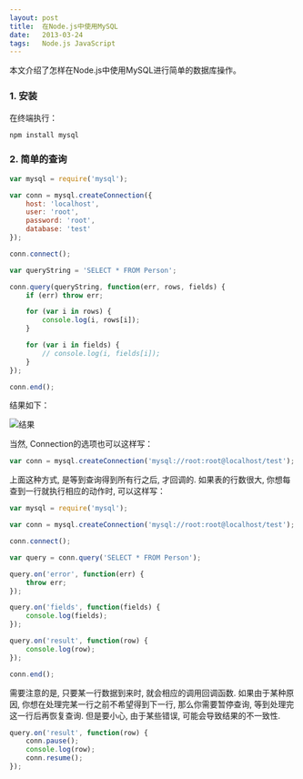 ```yaml
---
layout: post
title:  在Node.js中使用MySQL
date:   2013-03-24
tags:   Node.js JavaScript
---
```


本文介绍了怎样在Node.js中使用MySQL进行简单的数据库操作。

<!-- more -->

### 1. 安装

在终端执行：

```
npm install mysql
```

### 2. 简单的查询

```javascript
var mysql = require('mysql');

var conn = mysql.createConnection({
    host: 'localhost',
    user: 'root',
    password: 'root',
    database: 'test'
});

conn.connect();

var queryString = 'SELECT * FROM Person';

conn.query(queryString, function(err, rows, fields) {
    if (err) throw err;

    for (var i in rows) {
        console.log(i, rows[i]);
    }

    for (var i in fields) {
        // console.log(i, fields[i]);
    }
});

conn.end();
```

结果如下：

![结果](http://dl2.iteye.com/upload/attachment/0082/1106/a5d4224f-74d4-3cb3-a189-322b26a3e03b.png '结果')

当然, Connection的选项也可以这样写：

```javascript
var conn = mysql.createConnection('mysql://root:root@localhost/test');
```

上面这种方式, 是等到查询得到所有行之后, 才回调的. 如果表的行数很大, 你想每查到一行就执行相应的动作时, 可以这样写：

```javascript
var mysql = require('mysql');

var conn = mysql.createConnection('mysql://root:root@localhost/test');

conn.connect();

var query = conn.query('SELECT * FROM Person');

query.on('error', function(err) {
    throw err;
});

query.on('fields', function(fields) {
    console.log(fields);
});

query.on('result', function(row) {
    console.log(row);
});

conn.end();
```

需要注意的是, 只要某一行数据到来时, 就会相应的调用回调函数. 如果由于某种原因, 你想在处理完某一行之前不希望得到下一行, 那么你需要暂停查询, 等到处理完这一行后再恢复查询. 但是要小心, 由于某些错误, 可能会导致结果的不一致性.

```javascript
query.on('result', function(row) {
    conn.pause();
    console.log(row);
    conn.resume();
});
```
